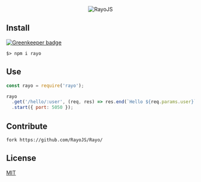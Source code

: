 <p align="center">
  <img src="https://raw.githubusercontent.com/RayoJS/Assets/master/Images/Cover.png" alt="RayoJS" />
</p>


## Install

[![Greenkeeper badge](https://badges.greenkeeper.io/GetRayo/rayo.js.svg)](https://greenkeeper.io/)

```
$> npm i rayo
```

## Use

```js
const rayo = require('rayo');

rayo
  .get('/hello/:user', (req, res) => res.end(`Hello ${req.params.user}`))
  .start({ port: 5050 });
```


## Contribute
```
fork https://github.com/RayoJS/Rayo/
```


## License

[MIT](https://github.com/RayoJS/Rayo/blob/master/LICENSE)

